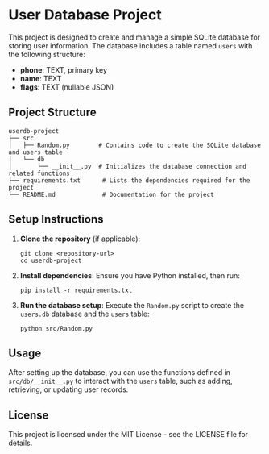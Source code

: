 # User Database Project

This project is designed to create and manage a simple SQLite database for storing user information. The database includes a table named `users` with the following structure:

- **phone**: TEXT, primary key
- **name**: TEXT
- **flags**: TEXT (nullable JSON)

## Project Structure

```
userdb-project
├── src
│   ├── Random.py        # Contains code to create the SQLite database and users table
│   └── db
│       └── __init__.py  # Initializes the database connection and related functions
├── requirements.txt      # Lists the dependencies required for the project
└── README.md             # Documentation for the project
```

## Setup Instructions

1. **Clone the repository** (if applicable):
   ```
   git clone <repository-url>
   cd userdb-project
   ```

2. **Install dependencies**:
   Ensure you have Python installed, then run:
   ```
   pip install -r requirements.txt
   ```

3. **Run the database setup**:
   Execute the `Random.py` script to create the `users.db` database and the `users` table:
   ```
   python src/Random.py
   ```

## Usage

After setting up the database, you can use the functions defined in `src/db/__init__.py` to interact with the `users` table, such as adding, retrieving, or updating user records.

## License

This project is licensed under the MIT License - see the LICENSE file for details.